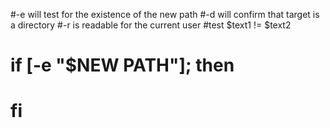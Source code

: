 #-e will test for the existence	of the new path
#-d will confirm that target is a directory
#-r is readable for the current user
#test $text1 != $text2
# if [-e "$NEW PATH"]; then
# fi
